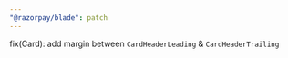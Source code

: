 ```yaml
---
"@razorpay/blade": patch
---
```


fix(Card): add margin between `CardHeaderLeading` & `CardHeaderTrailing`
